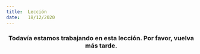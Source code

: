 ```yaml
---
title:  Lección
date:   18/12/2020
---
```


### <center>Todavía estamos trabajando en esta lección. Por favor, vuelva más tarde.</center>